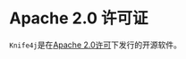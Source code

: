 # Apache 2.0 许可证

`Knife4j`是在[Apache 2.0许可](https://www.apache.org/licenses/LICENSE-2.0.html)下发行的开源软件。